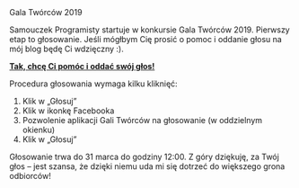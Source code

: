 <div class="notice--success" style="font-size:1em !important">
  <div class="c_almost-header text-center">Gala Twórców 2019</div>
  <p>Samouczek Programisty startuje w konkursie Gala Twórców 2019. Pierwszy etap to głosowanie. Jeśli mógłbym Cię prosić o pomoc i oddanie głosu na mój blog będę Ci wdzięczny :).</p>
  
<p class="text-center"><b><a href="https://bit.ly/gala-tworcow-samouczek">Tak, chcę Ci pomóc i oddać swój głos!</a></b></p>
  
  <p>Procedura głosowania wymaga kilku kliknięć:
  
  <ol>
    <li>Klik w „Głosuj”</li>
    <li>Klik w ikonkę Facebooka</li>
    <li>Pozwolenie aplikacji Gali Twórców na głosowanie (w oddzielnym okienku)</li>
    <li>Klik w „Głosuj”</li>
  </ol></p>
  
  <p>Głosowanie trwa do 31 marca do godziny 12:00. Z góry dziękuję, za Twój głos – jest szansa, że dzięki niemu uda mi się dotrzeć do większego grona odbiorców!</p>
</div>
